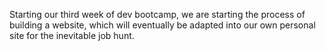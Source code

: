 Starting our third week of dev bootcamp,
we are starting the process of building a website, which will eventually be adapted into our own personal site for the inevitable job hunt.
